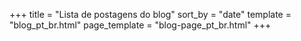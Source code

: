 +++
title = "Lista de postagens do blog"
sort_by = "date"
template = "blog_pt_br.html"
page_template = "blog-page_pt_br.html"
+++